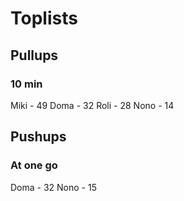 # Toplists

## Pullups

### 10 min

Miki - 49
Doma - 32
Roli - 28
Nono - 14

## Pushups

### At one go

Doma - 32
Nono - 15

